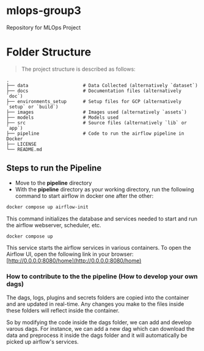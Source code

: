 # mlops-group3
Repository for MLOps Project

Folder Structure 
================

> The project structure is described as follows:

    .
    ├── data                    # Data Collected (alternatively `dataset`)
    ├── docs                    # Documentation files (alternatively `doc`)
    ├── environments_setup      # Setup files for GCP (alternatively `setup` or `build`)
    ├── images                  # Images used (alternatively `assets`)
    ├── models                  # Models used
    ├── src                     # Source files (alternatively `lib` or `app`)
    ├── pipeline                # Code to run the airflow pipeline in Docker
    ├── LICENSE
    └── README.md


## Steps to run the Pipeline

- Move to the **pipeline** directory
- With the **pipeline** directory as your working directory, run the following command to start airflow in docker one after the other:

```bash
docker compose up airflow-init
```
This command initializes the database and services needed to start and run the airflow webserver, scheduler, etc.

```bash
docker compose up
```
This service starts the airflow services in various containers.
To open the Airflow UI, open the following link in your browser:
[http://0.0.0.0:8080/home](http://0.0.0.0:8080/home)

### How to contribute to the the pipeline (How to develop your own dags)

The dags, logs, plugins and secrets folders are copied into the container and are updated in real-time. Any changes you make to the files inside these folders will reflect inside the container.

So by modifying the code inside the dags folder, we can add and develop varous dags. For instance, we can add a new dag which can download the data and preprocess it inside the dags folder and it will automatically be picked up airflow's services.